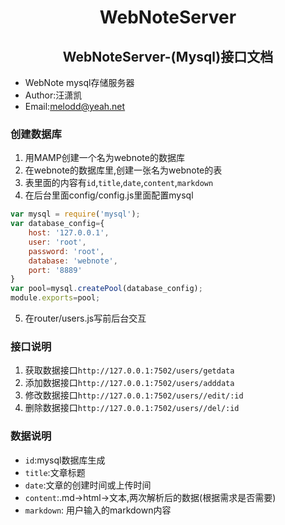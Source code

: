 <h1 align=center >WebNoteServer</h1>

<h2 align=center >WebNoteServer-(Mysql)接口文档</h2>

- WebNote mysql存储服务器
- Author:汪潇凯
- Email:<melodd@yeah.net>


### 创建数据库
1. 用MAMP创建一个名为webnote的数据库
2. 在webnote的数据库里,创建一张名为webnote的表
3. 表里面的内容有`id`,`title`,`date`,`content`,`markdown`
4. 在后台里面config/config.js里面配置mysql
```js
var mysql = require('mysql');
var database_config={
    host: '127.0.0.1',
    user: 'root',
    password: 'root',
    database: 'webnote',
    port: '8889'
}
var pool=mysql.createPool(database_config);
module.exports=pool;
```
5. 在router/users.js写前后台交互


### 接口说明
1. 获取数据接口`http://127.0.0.1:7502/users/getdata`
2. 添加数据接口`http://127.0.0.1:7502/users/adddata`
3. 修改数据接口`http://127.0.0.1:7502/users//edit/:id`
4. 删除数据接口`http://127.0.0.1:7502/users//del/:id`


### 数据说明
- `id`:mysql数据库生成
- `title`:文章标题
- `date`:文章的创建时间或上传时间
- `content`:.md->html->文本,两次解析后的数据(根据需求是否需要)
- `markdown`: 用户输入的markdown内容
